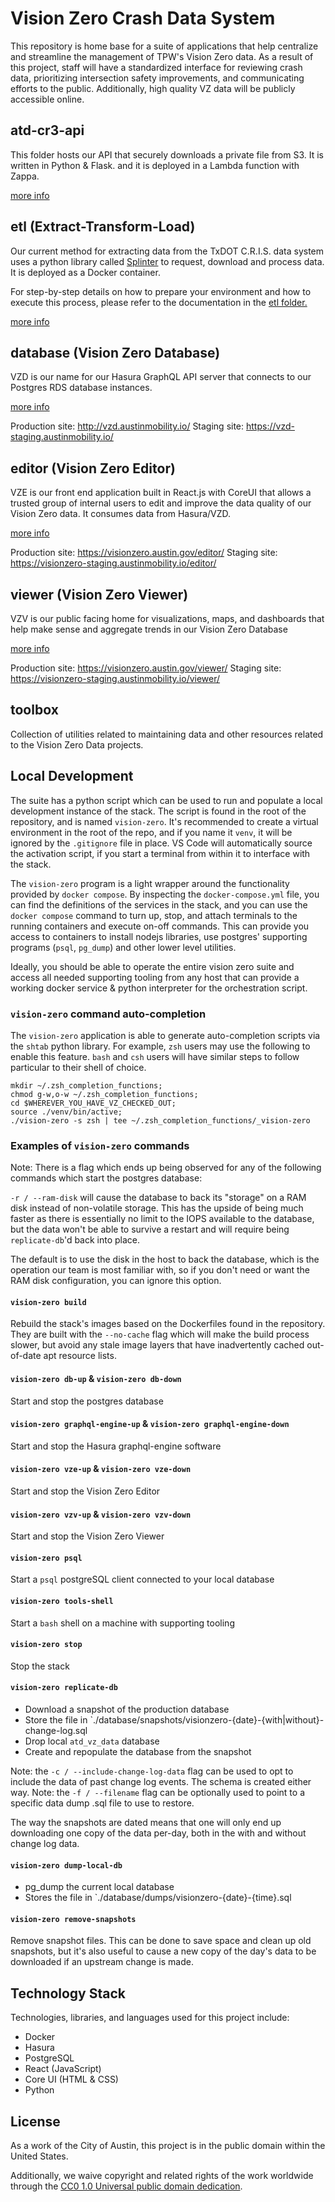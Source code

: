 # Vision Zero Crash Data System

This repository is home base for a suite of applications that help centralize and streamline the management of TPW's Vision Zero data. As a result of this project, staff will have a standardized interface for reviewing crash data, prioritizing intersection safety improvements, and communicating efforts to the public. Additionally, high quality VZ data will be publicly accessible online.

## atd-cr3-api

This folder hosts our API that securely downloads a private file from S3. It is written in Python & Flask. and it is deployed in a Lambda function with Zappa.

[more info](./atd-cr3-api/README.md)

## etl (Extract-Transform-Load)

Our current method for extracting data from the TxDOT C.R.I.S. data system uses a python library called [Splinter](https://splinter.readthedocs.io/en/latest/) to request, download and process data. It is deployed as a Docker container.

For step-by-step details on how to prepare your environment and how to execute this process, please refer to the documentation in the [etl folder.](https://github.com/cityofaustin/atd-vz-data/tree/main/etl)

[more info](./etl/README.md)

## database (Vision Zero Database)

VZD is our name for our Hasura GraphQL API server that connects to our Postgres RDS database instances.

[more info](./database/README.md)

Production site: http://vzd.austinmobility.io/
Staging site: https://vzd-staging.austinmobility.io/

## editor (Vision Zero Editor)

VZE is our front end application built in React.js with CoreUI that allows a trusted group of internal users to edit and improve the data quality of our Vision Zero data. It consumes data from Hasura/VZD.

[more info](./editor/README.md)

Production site: https://visionzero.austin.gov/editor/
Staging site: https://visionzero-staging.austinmobility.io/editor/

## viewer (Vision Zero Viewer)

VZV is our public facing home for visualizations, maps, and dashboards that help make sense and aggregate trends in our Vision Zero Database

[more info](./viewer/README.md)

Production site: https://visionzero.austin.gov/viewer/
Staging site: https://visionzero-staging.austinmobility.io/viewer/

## toolbox

Collection of utilities related to maintaining data and other resources related to the Vision Zero Data projects.

## Local Development

The suite has a python script which can be used to run and populate a local development instance of the stack. The script is found in the root of the repository, and is named `vision-zero`. It's recommended to create a virtual environment in the root of the repo, and if you name it `venv`, it will be ignored by the `.gitignore` file in place. VS Code will automatically source the activation script, if you start a terminal from within it to interface with the stack.

The `vision-zero` program is a light wrapper around the functionality provided by `docker compose`. By inspecting the `docker-compose.yml` file, you can find the definitions of the services in the stack, and you can use the `docker compose` command to turn up, stop, and attach terminals to the running containers and execute on-off commands. This can provide you access to containers to install nodejs libraries, use postgres' supporting programs (`psql`, `pg_dump`) and other lower level utilities.

Ideally, you should be able to operate the entire vision zero suite and access all needed supporting tooling from any host that can provide a working docker service & python interpreter for the orchestration script.

### `vision-zero` command auto-completion

The `vision-zero` application is able to generate auto-completion scripts via the `shtab` python library. For example, `zsh` users may use the following to enable this feature. `bash` and `csh` users will have similar steps to follow particular to their shell of choice.

```
mkdir ~/.zsh_completion_functions;
chmod g-w,o-w ~/.zsh_completion_functions;
cd $WHEREVER_YOU_HAVE_VZ_CHECKED_OUT;
source ./venv/bin/active;
./vision-zero -s zsh | tee ~/.zsh_completion_functions/_vision-zero
```

### Examples of `vision-zero` commands

Note: There is a flag which ends up being observed for any of the following commands which start the postgres database:

`-r / --ram-disk` will cause the database to back its "storage" on a RAM disk instead of non-volatile storage. This has the upside of being much faster as there is essentially no limit to the IOPS available to the database, but the data won't be able to survive a restart and will require being `replicate-db`'d back into place.

The default is to use the disk in the host to back the database, which is the operation our team is most familiar with, so if you don't need or want the RAM disk configuration, you can ignore this option.

#### `vision-zero build`

Rebuild the stack's images based on the Dockerfiles found in the repository. They are built with the `--no-cache` flag which will make the build process slower, but avoid any stale image layers that have inadvertently cached out-of-date apt resource lists.

#### `vision-zero db-up` & `vision-zero db-down`

Start and stop the postgres database

#### `vision-zero graphql-engine-up` & `vision-zero graphql-engine-down`

Start and stop the Hasura graphql-engine software

#### `vision-zero vze-up` & `vision-zero vze-down`

Start and stop the Vision Zero Editor

#### `vision-zero vzv-up` & `vision-zero vzv-down`

Start and stop the Vision Zero Viewer

#### `vision-zero psql`

Start a `psql` postgreSQL client connected to your local database

#### `vision-zero tools-shell`

Start a `bash` shell on a machine with supporting tooling

#### `vision-zero stop`

Stop the stack

#### `vision-zero replicate-db`

- Download a snapshot of the production database
- Store the file in `./database/snapshots/visionzero-{date}-{with|without}-change-log.sql
- Drop local `atd_vz_data` database
- Create and repopulate the database from the snapshot

Note: the `-c / --include-change-log-data` flag can be used to opt to include the data of past change log events. The schema is created either way.
Note: the `-f / --filename` flag can be optionally used to point to a specific data dump .sql file to use to restore.

The way the snapshots are dated means that one will only end up downloading
one copy of the data per-day, both in the with and without change log data.

#### `vision-zero dump-local-db`

- pg_dump the current local database
- Stores the file in `./database/dumps/visionzero-{date}-{time}.sql

#### `vision-zero remove-snapshots`

Remove snapshot files. This can be done to save space and clean up old snapshots, but it's also useful to cause a new copy of the day's data to be downloaded if an upstream change is made.

## Technology Stack

Technologies, libraries, and languages used for this project include:

- Docker
- Hasura
- PostgreSQL
- React (JavaScript)
- Core UI (HTML & CSS)
- Python

## License

As a work of the City of Austin, this project is in the public domain within the United States.

Additionally, we waive copyright and related rights of the work worldwide through the [CC0 1.0 Universal public domain dedication](https://creativecommons.org/publicdomain/zero/1.0/).
